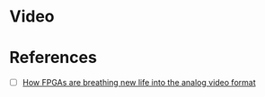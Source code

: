 # Video

# References

- [ ] [How FPGAs are breathing new life into the analog video format](https://www.eetimes.com/how-fpgas-are-breathing-new-life-into-the-analog-video-format/)
